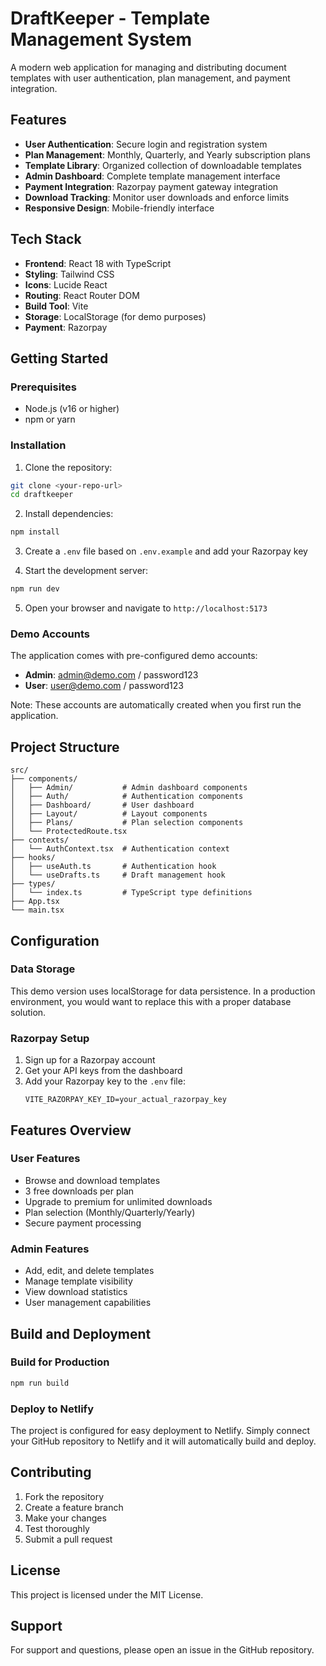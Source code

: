# DraftKeeper - Template Management System

A modern web application for managing and distributing document templates with user authentication, plan management, and payment integration.

## Features

- **User Authentication**: Secure login and registration system
- **Plan Management**: Monthly, Quarterly, and Yearly subscription plans
- **Template Library**: Organized collection of downloadable templates
- **Admin Dashboard**: Complete template management interface
- **Payment Integration**: Razorpay payment gateway integration
- **Download Tracking**: Monitor user downloads and enforce limits
- **Responsive Design**: Mobile-friendly interface

## Tech Stack

- **Frontend**: React 18 with TypeScript
- **Styling**: Tailwind CSS
- **Icons**: Lucide React
- **Routing**: React Router DOM
- **Build Tool**: Vite
- **Storage**: LocalStorage (for demo purposes)
- **Payment**: Razorpay

## Getting Started

### Prerequisites

- Node.js (v16 or higher)
- npm or yarn

### Installation

1. Clone the repository:
```bash
git clone <your-repo-url>
cd draftkeeper
```

2. Install dependencies:
```bash
npm install
```

3. Create a `.env` file based on `.env.example` and add your Razorpay key

4. Start the development server:
```bash
npm run dev
```

5. Open your browser and navigate to `http://localhost:5173`

### Demo Accounts

The application comes with pre-configured demo accounts:

- **Admin**: admin@demo.com / password123
- **User**: user@demo.com / password123

Note: These accounts are automatically created when you first run the application.

## Project Structure

```
src/
├── components/
│   ├── Admin/           # Admin dashboard components
│   ├── Auth/            # Authentication components
│   ├── Dashboard/       # User dashboard
│   ├── Layout/          # Layout components
│   ├── Plans/           # Plan selection components
│   └── ProtectedRoute.tsx
├── contexts/
│   └── AuthContext.tsx  # Authentication context
├── hooks/
│   ├── useAuth.ts       # Authentication hook
│   └── useDrafts.ts     # Draft management hook
├── types/
│   └── index.ts         # TypeScript type definitions
├── App.tsx
└── main.tsx
```

## Configuration

### Data Storage

This demo version uses localStorage for data persistence. In a production environment, you would want to replace this with a proper database solution.

### Razorpay Setup

1. Sign up for a Razorpay account
2. Get your API keys from the dashboard
3. Add your Razorpay key to the `.env` file:
   ```
   VITE_RAZORPAY_KEY_ID=your_actual_razorpay_key
   ```

## Features Overview

### User Features
- Browse and download templates
- 3 free downloads per plan
- Upgrade to premium for unlimited downloads
- Plan selection (Monthly/Quarterly/Yearly)
- Secure payment processing

### Admin Features
- Add, edit, and delete templates
- Manage template visibility
- View download statistics
- User management capabilities

## Build and Deployment

### Build for Production

```bash
npm run build
```

### Deploy to Netlify

The project is configured for easy deployment to Netlify. Simply connect your GitHub repository to Netlify and it will automatically build and deploy.

## Contributing

1. Fork the repository
2. Create a feature branch
3. Make your changes
4. Test thoroughly
5. Submit a pull request

## License

This project is licensed under the MIT License.

## Support

For support and questions, please open an issue in the GitHub repository.